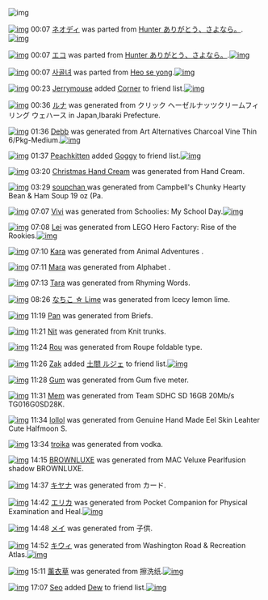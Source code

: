 ![img](http://gdrive-cdn.herokuapp.com/537b65a5bc09f0000721dda7/512px-barcode.png)

[![img](http://www.deviantsart.com/3cgdje1.png)](http://www.barcodekanojo.com/kanojo/3192459/%E3%83%8D%E3%82%AA%E3%83%87%E3%82%A3) 00:07 [ネオディ](http://www.barcodekanojo.com/kanojo/3192459/%E3%83%8D%E3%82%AA%E3%83%87%E3%82%A3) was parted from [Hunter  ありがとう、さよなら。](http://www.barcodekanojo.com/kanojo/3192459/%E3%83%8D%E3%82%AA%E3%83%87%E3%82%A3).[![img](http://www.deviantsart.com/2f00jb8.jpeg)](http://www.barcodekanojo.com/user/27903/Hunter%20%20%E3%81%82%E3%82%8A%E3%81%8C%E3%81%A8%E3%81%86%E3%80%81%E3%81%95%E3%82%88%E3%81%AA%E3%82%89%E3%80%82) 

[![img](http://www.deviantsart.com/1hdgia7.png)](http://www.barcodekanojo.com/kanojo/3192458/%E3%82%A8%E3%82%B3) 00:07 [エコ](http://www.barcodekanojo.com/kanojo/3192458/%E3%82%A8%E3%82%B3) was parted from [Hunter  ありがとう、さよなら。](http://www.barcodekanojo.com/kanojo/3192458/%E3%82%A8%E3%82%B3).[![img](http://www.deviantsart.com/2f00jb8.jpeg)](http://www.barcodekanojo.com/user/27903/Hunter%20%20%E3%81%82%E3%82%8A%E3%81%8C%E3%81%A8%E3%81%86%E3%80%81%E3%81%95%E3%82%88%E3%81%AA%E3%82%89%E3%80%82) 

[![img](http://www.deviantsart.com/3m294ap.png)](http://www.barcodekanojo.com/kanojo/3192524/%EC%82%AC%EA%B3%A8%EB%85%80) 00:07 [사골녀](http://www.barcodekanojo.com/kanojo/3192524/%EC%82%AC%EA%B3%A8%EB%85%80) was parted from [Heo se yong](http://www.barcodekanojo.com/kanojo/3192524/%EC%82%AC%EA%B3%A8%EB%85%80).[![img](http://www.deviantsart.com/23q3t7f.png)](http://www.barcodekanojo.com/user/19818/Heo%20se%20yong) 

[![img](http://www.deviantsart.com/3v33gp3.jpeg)](http://www.barcodekanojo.com/user/245002/Jerrymouse) 00:23 [Jerrymouse](http://www.barcodekanojo.com/user/245002/Jerrymouse) added [Corner](http://www.barcodekanojo.com/kanojo/1619213/Corner) to friend list.[![img](http://www.deviantsart.com/2tdbj4k.png)](http://www.barcodekanojo.com/kanojo/1619213/Corner) 

[![img](http://www.deviantsart.com/1e36cvi.png)](http://www.barcodekanojo.com/kanojo/3193276/%E3%83%AB%E3%83%8A) 00:36 [ルナ](http://www.barcodekanojo.com/kanojo/3193276/%E3%83%AB%E3%83%8A) was generated from クリック ヘーゼルナッツクリームフィリング ウェハース in Japan,Ibaraki Prefecture.

[![img](http://www.deviantsart.com/2tm3ere.png)](http://www.barcodekanojo.com/kanojo/3193277/Debb) 01:36 [Debb](http://www.barcodekanojo.com/kanojo/3193277/Debb) was generated from Art Alternatives Charcoal Vine Thin 6/Pkg-Medium.[![img](http://www.deviantsart.com/1b5fmjq.jpeg)](http://www.barcodekanojo.com/product_images/barcode/6018967/1425659739/Art%20Alternatives%20Charcoal%20Vine%20Thin%206%2FPkg-Medium.jpg) 

[![img](http://www.deviantsart.com/1va1f0h.jpeg)](http://www.barcodekanojo.com/user/477933/Peachkitten) 01:37 [Peachkitten](http://www.barcodekanojo.com/user/477933/Peachkitten) added [Goggy](http://www.barcodekanojo.com/kanojo/2435377/Goggy) to friend list.[![img](http://www.deviantsart.com/3cmj6f0.png)](http://www.barcodekanojo.com/kanojo/2435377/Goggy) 

[![img](http://www.deviantsart.com/3tvg6qf.png)](http://www.barcodekanojo.com/kanojo/3193278/Christmas%20Hand%20Cream) 03:20 [Christmas Hand Cream](http://www.barcodekanojo.com/kanojo/3193278/Christmas%20Hand%20Cream) was generated from Hand Cream.

[![img](http://www.deviantsart.com/1dv3phs.png)](http://www.barcodekanojo.com/kanojo/3193279/soupchan%20) 03:29 [soupchan ](http://www.barcodekanojo.com/kanojo/3193279/soupchan%20) was generated from Campbell's Chunky Hearty Bean &amp; Ham Soup 19 oz (Pa.

[![img](http://www.deviantsart.com/3lnsoq.png)](http://www.barcodekanojo.com/kanojo/3193280/Vivi) 07:07 [Vivi](http://www.barcodekanojo.com/kanojo/3193280/Vivi) was generated from Schoolies: My School Day.[![img](http://www.deviantsart.com/guqtdn.jpeg)](http://www.barcodekanojo.com/product_images/barcode/6018971/1425679606/Schoolies%3A%20My%20School%20Day.jpg) 

[![img](http://www.deviantsart.com/31vdj29.png)](http://www.barcodekanojo.com/kanojo/3193281/Lei) 07:08 [Lei](http://www.barcodekanojo.com/kanojo/3193281/Lei) was generated from LEGO Hero Factory: Rise of the Rookies.[![img](http://www.deviantsart.com/2fjrg35.jpeg)](http://www.barcodekanojo.com/product_images/barcode/6018972/1425679644/LEGO%20Hero%20Factory%3A%20Rise%20of%20the%20Rookies.jpg) 

[![img](http://www.deviantsart.com/7682e8.png)](http://www.barcodekanojo.com/kanojo/3193282/Kara) 07:10 [Kara](http://www.barcodekanojo.com/kanojo/3193282/Kara) was generated from Animal Adventures .

[![img](http://www.deviantsart.com/3c2maar.png)](http://www.barcodekanojo.com/kanojo/3193283/Mara) 07:11 [Mara](http://www.barcodekanojo.com/kanojo/3193283/Mara) was generated from Alphabet .

[![img](http://www.deviantsart.com/29dp340.png)](http://www.barcodekanojo.com/kanojo/3193284/Tara) 07:13 [Tara](http://www.barcodekanojo.com/kanojo/3193284/Tara) was generated from Rhyming Words.

[![img](http://www.deviantsart.com/1gfoj81.png)](http://www.barcodekanojo.com/kanojo/3193285/%E3%81%AA%E3%81%A1%E3%81%93%20%E2%98%86%20Lime) 08:26 [なちこ ☆ Lime](http://www.barcodekanojo.com/kanojo/3193285/%E3%81%AA%E3%81%A1%E3%81%93%20%E2%98%86%20Lime) was generated from Icecy lemon lime.

[![img](http://www.deviantsart.com/3thauog.png)](http://www.barcodekanojo.com/kanojo/3193286/Pan) 11:19 [Pan](http://www.barcodekanojo.com/kanojo/3193286/Pan) was generated from Briefs.

[![img](http://www.deviantsart.com/14miqh3.png)](http://www.barcodekanojo.com/kanojo/3193287/Nit) 11:21 [Nit](http://www.barcodekanojo.com/kanojo/3193287/Nit) was generated from Knit trunks.

[![img](http://www.deviantsart.com/3a1002u.png)](http://www.barcodekanojo.com/kanojo/3193288/Rou) 11:24 [Rou](http://www.barcodekanojo.com/kanojo/3193288/Rou) was generated from Roupe foldable type.

[![img](http://www.deviantsart.com/2dtl6i2.jpeg)](http://www.barcodekanojo.com/user/280625/Zak) 11:26 [Zak](http://www.barcodekanojo.com/user/280625/Zak) added [土間 ルジェ](http://www.barcodekanojo.com/kanojo/2913763/%E5%9C%9F%E9%96%93%20%E3%83%AB%E3%82%B8%E3%82%A7) to friend list.[![img](http://www.deviantsart.com/trkqk2.png)](http://www.barcodekanojo.com/kanojo/2913763/%E5%9C%9F%E9%96%93%20%E3%83%AB%E3%82%B8%E3%82%A7) 

[![img](http://www.deviantsart.com/1986leb.png)](http://www.barcodekanojo.com/kanojo/3193289/Gum) 11:28 [Gum](http://www.barcodekanojo.com/kanojo/3193289/Gum) was generated from Gum five meter.

[![img](http://www.deviantsart.com/1rr3ir3.png)](http://www.barcodekanojo.com/kanojo/3193290/Mem) 11:31 [Mem](http://www.barcodekanojo.com/kanojo/3193290/Mem) was generated from Team SDHC SD 16GB 20Mb/s TG016G0SD28K.

[![img](http://www.deviantsart.com/1q6clcd.png)](http://www.barcodekanojo.com/kanojo/3193291/lollol) 11:34 [lollol](http://www.barcodekanojo.com/kanojo/3193291/lollol) was generated from Genuine Hand Made Eel Skin Leahter Cute Halfmoon S.

[![img](http://www.deviantsart.com/2o308qh.png)](http://www.barcodekanojo.com/kanojo/3193292/troika) 13:34 [troika](http://www.barcodekanojo.com/kanojo/3193292/troika) was generated from vodka.

[![img](http://www.deviantsart.com/25kf6p6.png)](http://www.barcodekanojo.com/kanojo/3193293/BROWNLUXE) 14:15 [BROWNLUXE](http://www.barcodekanojo.com/kanojo/3193293/BROWNLUXE) was generated from MAC Veluxe Pearlfusion shadow BROWNLUXE.

[![img](http://www.deviantsart.com/3r78nl7.png)](http://www.barcodekanojo.com/kanojo/3193294/%E3%82%AD%E3%83%A4%E3%83%8A) 14:37 [キヤナ](http://www.barcodekanojo.com/kanojo/3193294/%E3%82%AD%E3%83%A4%E3%83%8A) was generated from カード.

[![img](http://www.deviantsart.com/35010lq.png)](http://www.barcodekanojo.com/kanojo/3193295/%E3%82%A8%E3%83%AA%E3%82%AB) 14:42 [エリカ](http://www.barcodekanojo.com/kanojo/3193295/%E3%82%A8%E3%83%AA%E3%82%AB) was generated from Pocket Companion for Physical Examination and Heal.[![img](http://www.deviantsart.com/18eun40.jpeg)](http://www.barcodekanojo.com/product_images/barcode/6018987/1425706876/Pocket%20Companion%20for%20Physical%20Examination%20and%20Heal.jpg) 

[![img](http://www.deviantsart.com/1ok1t0k.png)](http://www.barcodekanojo.com/kanojo/3193296/%E3%83%A1%E3%82%A4) 14:48 [メイ](http://www.barcodekanojo.com/kanojo/3193296/%E3%83%A1%E3%82%A4) was generated from 子供.

[![img](http://www.deviantsart.com/20lfc5s.png)](http://www.barcodekanojo.com/kanojo/3193297/%E3%82%AD%E3%82%A6%E3%82%A3) 14:52 [キウィ](http://www.barcodekanojo.com/kanojo/3193297/%E3%82%AD%E3%82%A6%E3%82%A3) was generated from Washington Road &amp; Recreation Atlas.[![img](http://www.deviantsart.com/lajnsd.jpeg)](http://www.barcodekanojo.com/product_images/barcode/6018989/1425707469/Washington%20Road%20%26%20Recreation%20Atlas.jpg) 

[![img](http://www.deviantsart.com/223iq9d.png)](http://www.barcodekanojo.com/kanojo/3193298/%E8%96%B0%E8%A1%A3%E8%8D%89) 15:11 [薰衣草](http://www.barcodekanojo.com/kanojo/3193298/%E8%96%B0%E8%A1%A3%E8%8D%89) was generated from 擦洗纸.[![img](http://www.deviantsart.com/26ohg2h.jpeg)](http://www.barcodekanojo.com/product_images/barcode/6018990/1425708613/%E6%93%A6%E6%B4%97%E7%BA%B8.jpg) 

[![img](http://www.deviantsart.com/24ofdch.jpeg)](http://www.barcodekanojo.com/user/323778/Seo) 17:07 [Seo](http://www.barcodekanojo.com/user/323778/Seo) added [Dew](http://www.barcodekanojo.com/kanojo/5888/Dew) to friend list.[![img](http://gdrive-cdn.herokuapp.com/54fab34757885d000c3086a0/Dew.png)](http://www.barcodekanojo.com/kanojo/5888/Dew) 

